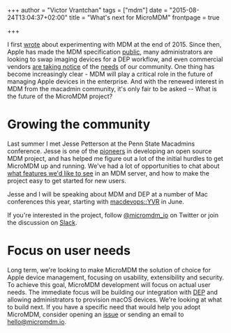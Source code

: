 +++
author = "Victor Vrantchan"
tags = ["mdm"]
date = "2015-08-24T13:04:37+02:00"
title = "What's next for MicroMDM"
frontpage = true

+++

I first [wrote](https://groob.io/posts/mdm-experiments/) about experimenting with MDM at the end of 2015. Since then, Apple has made the MDM specification [public](https://developer.apple.com/library/content/documentation/Miscellaneous/Reference/MobileDeviceManagementProtocolRef/3-MDM_Protocol/MDM_Protocol.html), many administrators are looking to swap imaging devices for a DEP workflow, and even commercial vendors [are taking notice](https://simplemdm.com/2017/03/07/deploy-munki-apple-dep-mdm/) of the [needs](http://blog.eriknicolasgomez.com/2017/03/08/Custom-DEP-Part-1-An-Introduction/) of our community. One thing has become increasingly clear - MDM will play a critical role in the future of managing Apple devices in the enterprise. And with the renewed interest in MDM from the macadmin community, it's only fair to be asked -- What is the future of the MicroMDM project?   <!--more-->

# Growing the community

Last summer I met Jesse Petterson at the Penn State Macadmins conference. Jesse is one of the [pioneers](https://github.com/jessepeterson/commandment) in developing an open source MDM project, and has helped me figure out a lot of the initial hurdles to get MicroMDM up and running. We've had a lot of opportunities to chat about [what features we'd like to see](https://github.com/micromdm/micromdm/issues/110) in an MDM server, and how to make the project easy to get started for new users. 

Jesse and I will be speaking about MDM and DEP at a number of Mac conferences this year, starting with [macdevops::YVR](https://www.macdevops.ca/speakers/) in June. 

If you're interested in the project, follow [@micromdm_io](https://twitter.com/micromdm_io) on Twitter or join the discussion on [Slack](https://macadmins.herokuapp.com/).

# Focus on user needs

Long term, we're looking to make MicroMDM the solution of choice for Apple device management, focusing on usability, extensibility and security. To achieve this goal, MicroMDM development will focus on actual user needs. The immediate focus will be building our integration with [DEP](https://deploy.apple.com) and allowing administrators to provision macOS devices. We're looking at what to build next. If you have a specific need that would help you adopt MicroMDM, consider opening an [issue](https://github.com/micromdm/micromdm/issues/new) or sending an email to [hello@micromdm.io](mailto:hello@micromdm.io).

